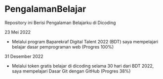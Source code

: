 # PengalamanBelajar
Repository ini Berisi Pengalaman Belajarku di Dicoding

23 Mei 2022
* Melalui program Baparekraf Digital Talent 2022 (BDT) saya mempelajari belajar dasar pemprograman web (Progres 100%)

31 Desember 2022
* Melalui token gratis belajar di dicoding selama 30 hari dari BDT 2022, saya mempelajari Dasar Git dengan GitHub (Progres 38%)
